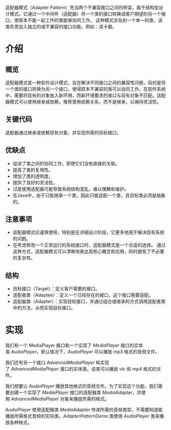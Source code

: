适配器模式（Adapter Pattern）充当两个不兼容接口之间的桥梁，属于结构型设计模式。它通过一个中间件（适配器）将一个类的接口转换成客户期望的另一个接口，使原本不能一起工作的类能够协同工作。
这种模式涉及到一个单一的类，该类负责加入独立的或不兼容的接口功能。例如：读卡器。

# 介绍
## 概览
适配器模式是一种软件设计模式，旨在解决不同接口之间的兼容性问题，目的是将一个类的接口转换为另一个接口，使得原本不兼容的类可以协同工作。在软件系统中，需要将现有的对象放入新环境，而新环境要求的接口与现有对象不匹配。适配器模式可以使用继承或依赖，推荐使用依赖关系，而不是继承，以保持灵活性。
## 关键代码
适配器通过继承或依赖现有对象，并实现所需的目标接口。
## 优缺点
- 促进了类之间的协同工作，即使它们没有直接的关联。
- 提高了类的复用性。
- 增加了类的透明度。
- 提供了良好的灵活性。
- 过度使用适配器可能导致系统结构混乱，难以理解和维护。
- 在Java中，由于只能继承一个类，因此只能适配一个类，且目标类必须是抽象的。

## 注意事项
- 适配器模式应谨慎使用，特别是在详细设计阶段，它更多地用于解决现有系统的问题。
- 在考虑修改一个正常运行的系统接口时，适配器模式是一个合适的选择。
通过这种方式，适配器模式可以清晰地表达其核心概念和应用，同时避免了不必要的复杂性。

## 结构
- 目标接口（Target）：定义客户需要的接口。
- 适配者类（Adaptee）：定义一个已经存在的接口，这个接口需要适配。
- 适配器类（Adapter）：实现目标接口，并通过组合或继承的方式调用适配者类中的方法，从而实现目标接口。

# 实现
我们有一个 MediaPlayer 接口和一个实现了 _MediaPlayer_ 接口的实体类 _AudioPlayer_。默认情况下，_AudioPlayer_ 可以播放 mp3 格式的音频文件。

我们还有另一个接口 _AdvancedMediaPlayer_ 和实现了 _AdvancedMediaPlayer_ 接口的实体类。该类可以播放 vlc 和 mp4 格式的文件。

我们想要让 _AudioPlayer_ 播放其他格式的音频文件。为了实现这个功能，我们需要创建一个实现了 _MediaPlayer_ 接口的适配器类 _MediaAdapter_，并使用 _AdvancedMediaPlayer_ 对象来播放所需的格式。

_AudioPlayer_ 使用适配器类 _MediaAdapter_ 传递所需的音频类型，不需要知道能播放所需格式音频的实际类。_AdapterPatternDemo_ 类使用 _AudioPlayer_ 类来播放各种格式。